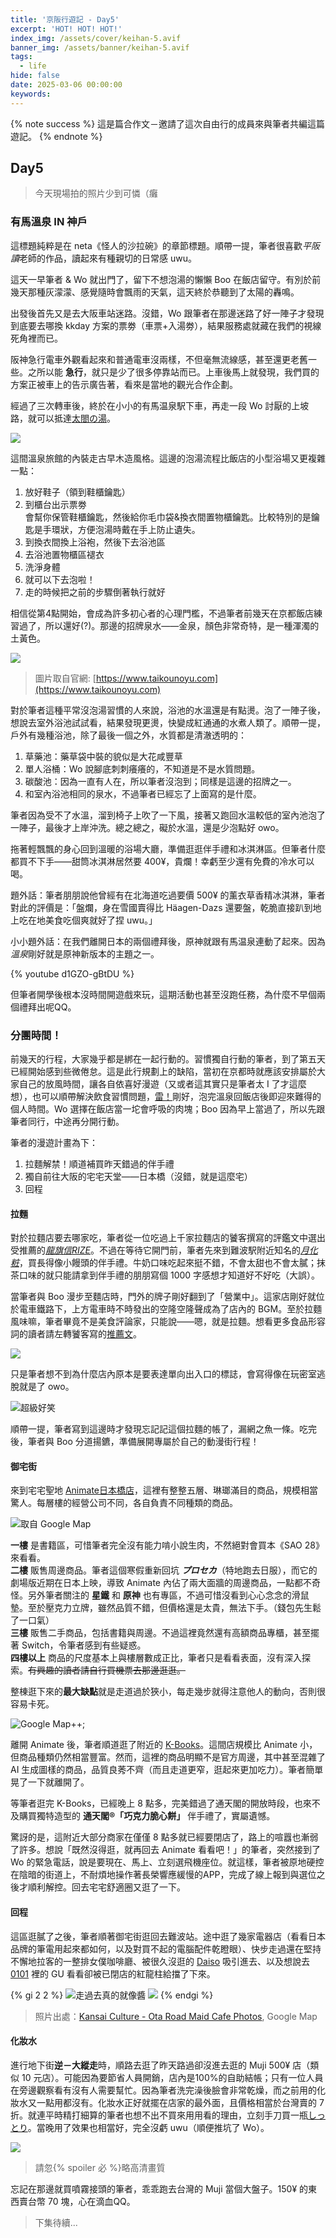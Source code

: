 ```yaml
---
title: '京阪行遊記 - Day5'
excerpt: 'HOT! HOT! HOT!'
index_img: /assets/cover/keihan-5.avif
banner_img: /assets/banner/keihan-5.avif
tags:
  - life
hide: false
date: 2025-03-06 00:00:00
keywords:
---
```


<!-- Latex Protector: Remove "@" before use -->
<!--@lp:skip-all-->
<!--@lp:skip-some-->

<!-- EMSP Replacer: Auto replacement of double full-width white-space with &emsp;&emsp; -->

<!-- Spoiler Replacer: Replace ||text||  with {% spoiler text %} -->
<!--@sprp:skip-all-->

<!-- Footnote Reposer: Auto repositioning of all the footnotes in post -->
<!--@ft:skip-all-->

{% note success %}
這是篇合作文－邀請了這次自由行的成員來與筆者共編這篇遊記。
{% endnote %}

## Day5

> 今天現場拍的照片少到可憐（癱

### 有馬溫泉 IN 神戶

這標題純粹是在 neta《怪人的沙拉碗》的章節標題。順帶一提，筆者很喜歡*平阪讀*老師的作品，讀起來有種親切的日常感 uwu。

這天一早筆者 & Wo 就出門了，留下不想泡湯的懶懶 Boo 在飯店留守。有別於前幾天那種灰濛濛、感覺隨時會飄雨的天氣，這天終於恭聽到了太陽的轟鳴。

出發後首先又是去大阪車站迷路。沒錯，Wo 跟筆者在那邊迷路了好一陣子才發現到底要去哪換 kkday 方案的票劵（車票+入湯劵），結果服務處就藏在我們的視線死角裡而已。

阪神急行電車外觀看起來和普通電車沒兩樣，不但毫無流線感，甚至還更老舊一些。之所以能 **急行**，就只是少了很多停靠站而已。上車後馬上就發現，我們買的方案正被車上的告示廣告著，看來是當地的觀光合作企劃。

經過了三次轉車後，終於在小小的有馬温泉駅下車，再走一段 Wo 討厭的上坡路，就可以抵達[太閤の湯](https://maps.app.goo.gl/LKyKzQmjuq731z5D7)。

![](onnzenn.avif)

這間溫泉旅館的內裝走古早木造風格。這邊的泡湯流程比飯店的小型浴場又更複雜一點：

1. 放好鞋子（領到鞋櫃鑰匙）  
2. 到櫃台出示票劵  
   會幫你保管鞋櫃鑰匙，然後給你毛巾袋&換衣間置物櫃鑰匙。比較特別的是鑰匙是手環狀，方便泡湯時戴在手上防止遺失。  
3. 到換衣間換上浴袍，然後下去浴池區  
4. 去浴池置物櫃區褪衣  
5. 洗淨身體  
6. 就可以下去泡啦！  
7. 走的時候把之前的步驟倒著執行就好

相信從第4點開始，會成為許多初心者的心理門檻，不過筆者前幾天在京都飯店練習過了，所以還好(?)。那邊的招牌泉水——金泉，顏色非常奇特，是一種渾濁的土黃色。

![](official.avif)
> 圖片取自官網: [https://www.taikounoyu.com](https://www.taikounoyu.com)

對於筆者這種平常沒泡湯習慣的人來說，浴池的水溫還是有點燙。泡了一陣子後，想說去室外浴池試試看，結果發現更燙，快變成紅通通的水煮人類了。順帶一提，戶外有幾種浴池，除了最後一個之外，水質都是清澈透明的：

1. 草藥池：藥草袋中裝的貌似是大花咸豐草  
2. 單人浴桶：Wo 說腳底刺刺癢癢的，不知道是不是水質問題。  
3. 碳酸池：因為一直有人在，所以筆者沒泡到；同樣是這邊的招牌之一。  
4. 和室內浴池相同的泉水，不過筆者已經忘了上面寫的是什麼。

筆者因為受不了水溫，溜到椅子上吹了一下風，接著又跑回水溫較低的室內池泡了一陣子，最後才上岸沖洗。總之總之，礙於水溫，還是少泡點好 owo。

拖著輕飄飄的身心回到溫暖的浴場大廳，準備逛逛伴手禮和冰淇淋區。但筆者什麼都買不下手——甜筒冰淇淋居然要 400¥，貴爛！幸虧至少還有免費的冷水可以喝。

題外話：筆者朋朋說他曾經有在北海道吃過要價 500¥ 的薰衣草香精冰淇淋，筆者對此的評價是：「盤爛，身在雪國賣得比 Häagen-Dazs 還要盤，乾脆直接趴到地上吃在地美食吃個爽就好了捏 uwu。」

小小題外話：在我們離開日本的兩個禮拜後，原神就跟有馬温泉連動了起來。因為*溫泉*剛好就是原神新版本的主題之一。

<!-- 【原神】原神x有馬温泉コラボ 特別ムービー -->
{% youtube d1GZO-gBtDU %}

但筆者開學後根本沒時間開遊戲來玩，這期活動也甚至沒跑任務，為什麼不早個兩個禮拜出呢QQ。

### 分團時間！

前幾天的行程，大家幾乎都是綁在一起行動的。習慣獨自行動的筆者，到了第五天已經開始感到些微倦怠。這是此行規劃上的缺陷，當初在京都時就應該安排屬於大家自己的放風時間，讓各自依喜好漫遊（又或者這其實只是筆者太 Ⅰ 了才這麼想），也可以順帶解決飲食習慣問題，[雷！](https://phantom0174.github.io/2025/03/keihan-slack/#可以吃好一點)剛好，泡完溫泉回飯店後即迎來難得的個人時間。Wo 選擇在飯店當一坨會呼吸的肉塊；Boo 因為早上當過了，所以先跟筆者同行，中途再分開行動。

筆者的漫遊計畫為下：

1. 拉麵解禁！順道補買昨天錯過的伴手禮  
2. 獨自前往大阪的宅宅天堂——日本橋（沒錯，就是這麼宅）  
3. 回程

#### 拉麵

對於拉麵店要去哪家吃，筆者從一位吃過上千家拉麵店的饕客撰寫的評鑑文中選出受推薦的[*龍旗信RIZE*](https://maps.app.goo.gl/zHcLcmccjrRaNC7S9)。不過在等待它開門前，筆者先來到難波駅附近知名的[*月化粧*](https://maps.app.goo.gl/wrjRQWDJNgQaZDhd9)，買長得像小饅頭的伴手禮。牛奶口味吃起來挺不錯，不會太甜也不會太膩；抹茶口味的就只能請拿到伴手禮的朋朋寫個 1000 字感想才知道好不好吃（大誤）。

當筆者與 Boo 漫步至麵店時，門外的牌子剛好翻到了「營業中」。這家店剛好就位於電車鐵路下，上方電車時不時發出的空隆空隆聲成為了店內的 BGM。至於拉麵風味嘛，筆者畢竟不是美食評論家，只能說——嗯，就是拉麵。想看更多食品形容詞的讀者請左轉饕客寫的[推薦文](https://matcha-jp.com/tw/5959)。

![](ramen.avif)

只是筆者想不到為什麼店內原本是要表達單向出入口的標誌，會寫得像在玩密室逃脫就是了 owo。

![超級好笑](exit.avif)

順帶一提，筆者寫到這邊時才發現忘記記這個拉麵的帳了，漏網之魚一條。吃完後，筆者與 Boo 分道揚鑣，準備展開專屬於自己的動漫街行程！

#### 御宅街

來到宅宅聖地 [Animate日本橋店](https://maps.app.goo.gl/VwWahrKBfpchdzvK9)，這裡有整整五層、琳瑯滿目的商品，規模相當驚人。每層樓的經營公司不同，各自負責不同種類的商品。

![取自 Google Map](https://lh5.googleusercontent.com/p/AF1QipNjDTKESuKtY2VNzpQvkVDCCKpVEpWMiQ5lyt3D=s1024-v1)

**一樓** 是書籍區，可惜筆者完全沒有能力啃小說生肉，不然絕對會買本《SAO 28》來看看。  
**二樓** 販售周邊商品。筆者這個寒假重新回坑 ***プロセカ***（特地跑去日服），而它的劇場版近期在日本上映，導致 Animate 內佔了兩大面牆的周邊商品，一點都不奇怪。另外筆者關注的 **星鐵** 和 **原神** 也有專區，不過可惜沒看到心心念念的滑鼠墊。至於壓克力立牌，雖然品質不錯，但價格還是太貴，無法下手。（錢包先生鬆了一口氣）  
**三樓** 販售二手商品，包括書籍與周邊。不過這裡竟然還有高額商品專櫃，甚至擺著 Switch，令筆者感到有些疑惑。  
**四樓以上** 商品的尺度基本上與樓層數成正比，筆者只是看看表面，沒有深入探索。~~有興趣的讀者請自行買機票去那邊逛逛。~~

整棟逛下來的**最大缺點**就是走道過於狹小，每走幾步就得注意他人的動向，否則很容易卡死。

![Google Map++;](https://lh5.googleusercontent.com/p/AF1QipPAD9NfAq9sQEFIzXTvk0QwmRZ0cXnx1sDe2xA=s1024-v1)

離開 Animate 後，筆者順道逛了附近的 [K-Books](https://maps.app.goo.gl/ZcFc4jWaJAJ2FmM4A)。這間店規模比 Animate 小，但商品種類仍然相當豐富。然而，這裡的商品明顯不是官方周邊，其中甚至混雜了 AI 生成圖樣的商品，品質良莠不齊（而且走道更窄，逛起來更加吃力）。筆者簡單晃了一下就離開了。

等筆者逛完 K-Books，已經晚上 8 點多，完美錯過了通天閣的開放時段，也來不及購買獨特造型的 **通天閣®「巧克力脆心餅」** 伴手禮了，實屬遺憾。

驚訝的是，這附近大部分商家在僅僅 8 點多就已經要閉店了，路上的喧囂也漸弱了許多。想說「既然沒得逛，就再回去 Animate 看看吧！」的筆者，突然接到了 Wo 的緊急電話，說是要現在、馬上、立刻選飛機座位。就這樣，筆者被原地硬控在陰暗的街道上，不耐煩地操作著長榮響應緩慢的APP，完成了線上報到與選位之後才順利解控。回去宅宅舒適圈又逛了一下。

#### 回程

這區逛膩了之後，筆者順著御宅街逛回去難波站。途中逛了幾家電器店（看看日本品牌的筆電用起來都如何，以及對買不起的電腦配件乾瞪眼）、快步走過還在堅持不懈地拉客的一整排女僕咖啡廳、被很久沒逛的 [Daiso](https://maps.app.goo.gl/Ds7CB4ymgPHfhWbbA) 吸引進去、以及想說去 [0101](https://maps.app.goo.gl/irJfmRiPa8p6VTCg7) 裡的 GU 看看卻被已閉店的紅龍柱給擋了下來。

{% gi 2 2 %}
  ![走過去真的就像醬](maid_street.avif)
  ![](https://lh5.googleusercontent.com/p/AF1QipNIA8sf3FL6VkRI3V_IYMyNwOSikmm0bJQpPv13=s846-k-no)
{% endgi %}

> 照片出處：[Kansai Culture - Ota Road Maid Cafe Photos](https://kansaiculture.blogspot.com/2021/09/ota-road-maid-cafe-photos.html), Google Map

#### 化妝水

進行地下街**逆－大縱走**時，順路去逛了昨天路過卻沒進去逛的 Muji 500¥ 店（類似 10 元店）。可能因為要節省人員開銷，店內是100%的自助結帳；只有一位人員在旁邊觀察看有沒有人需要幫忙。因為筆者洗完澡後臉會非常乾燥，而之前用的化妝水又一點用都沒有。化妝水正好就擺在店家的最外面，且價格相當於台灣賣的 7 折。就連平時精打細算的筆者也想不出不買來用用看的理由，立刻手刀買一瓶[しっとり](https://shop.muji.tw/SalePage/Index/8913685)。當晚用了效果也相當好，完全沒虧 uwu（順便推坑了 Wo）。

![](muji.avif)

> 請忽{% spoiler 必 %}略高清畫質

忘記在那邊就買噴霧接頭的筆者，乖乖跑去台灣的 Muji 當個大盤子。150¥ 的東西賣台幣 70 塊，心在滴血QQ。

> 下集待續...
